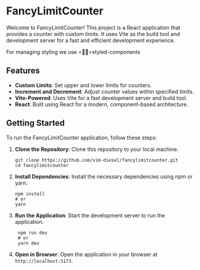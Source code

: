 # FancyLimitCounter

Welcome to FancyLimitCounter! This project is a React application that provides a counter with custom limits. It uses Vite as the build tool and development server for a fast and efficient development experience.

For managing styling we use <💅🏽>styled-components

## Features

- **Custom Limits**: Set upper and lower limits for counters.
- **Increment and Decrement**: Adjust counter values within specified limits.
- **Vite-Powered**: Uses Vite for a fast development server and build tool.
- **React**: Built using React for a modern, component-based architecture.

## Getting Started

To run the FancyLimitCounter application, follow these steps:

1. **Clone the Repository**: Clone this repository to your local machine.

   ```shell
   git clone https://github.com/vim-diesel/fancylimitcounter.git
   cd fancylimitcounter

   ```

2. **Install Dependencies**: Install the necessary dependencies using npm or yarn.

   ```shell
   npm install
   # or
   yarn

   ```

3. **Run the Application**: Start the development server to run the application.

   ```shell
    npm run dev
    # or
    yarn dev
   ```

4. **Open in Browser**: Open the application in your browser at `http://localhost:5173`.
